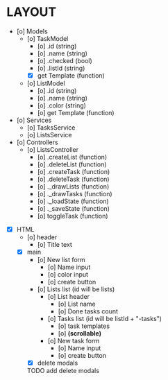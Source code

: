 # **LAYOUT**

* [o] Models
  * [o] TaskModel
    * [o] .id (string)
    * [o] .name (string)
    * [o] .checked (bool)
    * [o] .listId (string)
    * [x] get Template (function)
  * [o] ListModel
    * [o] .id (string)
    * [o] .name (string)
    * [o] .color (string)
    * [o] get Template (function)
* [o] Services
  * [o] TasksService
  * [o] ListsService
* [o] Controllers
  * [o] ListsController
    * [o] .createList (function)
    * [o] .deleteList (function)
    * [o] .createTask (function)
    * [o] .deleteTask (function)
    * [o] ._drawLists (function)
    * [o] ._drawTasks (function)
    * [o] ._loadState (function)
    * [o] ._saveState (function)
    * [o] toggleTask (function)
* [x] HTML
  * [o] header
    * [o] Title text
  * [x] main
    * [o] New list form
      * [o] Name input
      * [o] color input
      * [o] create button
    * [o] Lists list (id will be lists)
      * [o] List header
        * [o] List name
        * [o] Done tasks count
      * [o] Tasks list (id will be listId + "-tasks")
        * [o] task templates
        * [o] **(scrollable)**
      * [o] New task form
        * [o] Name input
        * [o] create button
    * [x] delete modals

    TODO add delete modals